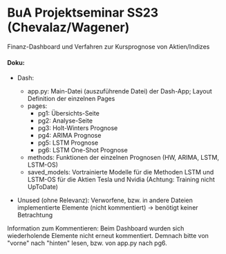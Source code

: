 # BuA Projektseminar SS23 (Chevalaz/Wagener)
Finanz-Dashboard und Verfahren zur Kursprognose von Aktien/Indizes

#### Doku:
* Dash:
  * app.py: Main-Datei (auszuführende Datei) der Dash-App; Layout Definition der einzelnen Pages
  * pages:
    * pg1: Übersichts-Seite
    * pg2: Analyse-Seite
    * pg3: Holt-Winters Prognose
    * pg4: ARIMA Prognose
    * pg5: LSTM Prognose
    * pg6: LSTM One-Shot Prognose
  * methods: Funktionen der einzelnen Prognosen (HW, ARIMA, LSTM, LSTM-OS)
  * saved_models: Vortrainierte Modelle für die Methoden LSTM und LSTM-OS für die Aktien Tesla und Nvidia (Achtung: Training nicht UpToDate)

* Unused (ohne Relevanz): Verworfene, bzw. in andere Dateien implementierte Elemente (nicht kommentiert) -> benötigt keiner Betrachtung

Information zum Kommentieren: Beim Dashboard wurden sich wiederholende Elemente nicht erneut kommentiert. Demnach bitte von "vorne" nach "hinten" lesen, bzw. von app.py nach pg6.
